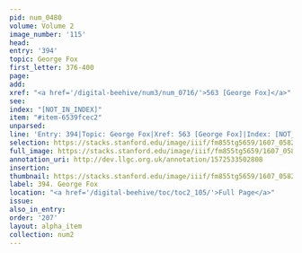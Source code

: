 ```yaml
---
pid: num_0480
volume: Volume 2
image_number: '115'
head:
entry: '394'
topic: George Fox
first_letter: 376-400
page:
add:
xref: "<a href='/digital-beehive/num3/num_0716/'>563 [George Fox]</a>"
see:
index: "[NOT_IN_INDEX]"
item: "#item-6539fcec2"
unparsed:
line: 'Entry: 394|Topic: George Fox|Xref: 563 [George Fox]|Index: [NOT_IN_INDEX]|#item-6539fcec2'
selection: https://stacks.stanford.edu/image/iiif/fm855tg5659/1607_0582/320,234,3032,775/full/0/default.jpg
full_image: https://stacks.stanford.edu/image/iiif/fm855tg5659/1607_0582/full/full/0/default.jpg
annotation_uri: http://dev.llgc.org.uk/annotation/1572533502808
insertion:
thumbnail: https://stacks.stanford.edu/image/iiif/fm855tg5659/1607_0582/320,234,600,180/250,/0/default.jpg
label: 394. George Fox
location: "<a href='/digital-beehive/toc/toc2_105/'>Full Page</a>"
issue:
also_in_entry:
order: '207'
layout: alpha_item
collection: num2
---
```

